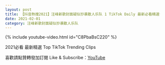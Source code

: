 ```yaml
---
layout: post
title: 【抖音熱搜2021】汪峰新歌封面疑似抄袭散人乐队 1 TikTok Daily 最新必看精選合集2021 02 01
date: 2021-02-01
category: 汪峰新歌封面疑似抄袭散人乐队
---
```


{% include youtube-video.html id="C8PbaBsC220" %}

2021必看 最新精選 Top TikTok Trending Clips

喜歡請點贊轉發加訂閱 Like & Subscribe：[YouTube](https://www.youtube.com/channel/UCAoR7VcanIPd04uEq_GIylA/videos)

